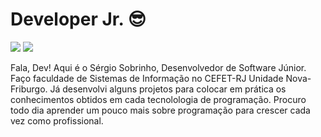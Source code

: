 # Developer Jr. :sunglasses:

<!--[![Github Badge](https://img.shields.io/badge/-Github-242A2D?style=flat-square&logo=Github&logoColor=white&link=https://github.com/SobrinhoSergio)](https://github.com/SobrinhoSergio)
[![Linkedin Badge](https://img.shields.io/badge/-Linkedin-0077B5?style=flat-square&logo=Linkedin&logoColor=white&link=https://www.linkedin.com/in/robertassoares/)](https://www.linkedin.com/in/sobrinhosergio) 
[![Gmail Badge](https://img.shields.io/badge/Gmail-c5392a?style=flat-square&logo=Gmail&logoColor=white&link=mailto:sobrinhosergio00@gmail.com)](mailto:sobrinhosergio00@gmail.com) -->

<!--<p><a href="https://github.com/SobrinhoSergio"><img src="https://raw.githubusercontent.com/sobrinhosergio/sobrinhosergio/master/imagens/meu_github.png" alt="meu github"></a> &nbsp; &nbsp; &nbsp; <a href="http://linkedin.com/in/sobrinhosergio"><img src="https://raw.githubusercontent.com/sobrinhosergio/sobrinhosergio/master/imagens/meu_linkedin.png" alt="meu linkedin"></a> &nbsp; &nbsp; &nbsp; <a href="mailto:sobrinhosergio00@gmail.com"><img src="https://raw.githubusercontent.com/sobrinhosergio/sobrinhosergio/master/imagens/meu_email.png" alt="meu email"></a>&nbsp; &nbsp; &nbsp; </p>-->


<p> 

  <a href="#" alt="Gmail">
  <img src="https://img.shields.io/badge/-Gmail-FF0000?style=flat-square&labelColor=FF0000&logo=gmail&logoColor=white&link=mailto:sobrinhosergio00@gmail.com" /></a>

  <a href="#" alt="Linkedin">
  <img src="https://img.shields.io/badge/-Linkedin-0e76a8?style=flat-square&logo=Linkedin&logoColor=white&http://linkedin.com/in/sobrinhosergio" /></a>

</p>

<p>Fala, Dev! Aqui é o Sérgio Sobrinho, Desenvolvedor de Software Júnior. Faço faculdade de Sistemas de Informação no CEFET-RJ Unidade Nova-Friburgo. Já desenvolvi alguns projetos para colocar em prática os conhecimentos obtidos em cada tecnolologia de programação. Procuro todo dia aprender um pouco mais sobre programação para crescer cada vez como profissional. </p> 

